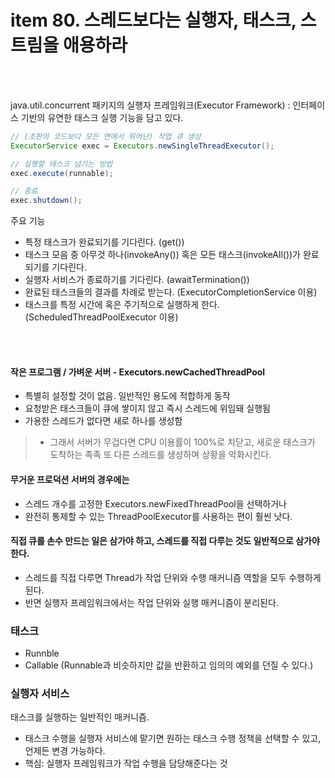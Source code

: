 # item 80. 스레드보다는 실행자, 태스크, 스트림을 애용하라

<br><br>

java.util.concurrent 패키지의 실행자 프레임워크(Executor Framework)
: 인터페이스 기반의 유연한 태스크 실행 기능을 담고 있다.

``` java
// (초판의 코드보다 모든 면에서 뛰어난) 작업 큐 생성
ExecutorService exec = Executors.newSingleThreadExecutor();

// 실행할 태스크 넘기는 방법
exec.execute(runnable);

// 종료
exec.shutdown();
```

주요 기능

* 특정 태스크가 완료되기를 기다린다. (get())
* 태스크 모음 중 아무것 하나(invokeAny()) 혹은 모든 태스크(invokeAll())가 완료되기를 기다린다.
* 실행자 서비스가 종료하기를 기다린다. (awaitTermination())
* 완료된 태스크들의 결과를 차례로 받는다. (ExecutorCompletionService 이용)
* 태스크를 특정 시간에 혹은 주기적으로 실행하게 한다. (ScheduledThreadPoolExecutor 이용)

<br><br>

#### 작은 프로그램 / 가벼운 서버 - Executors.newCachedThreadPool
* 특별히 설정할 것이 없음. 일반적인 용도에 적합하게 동작
* 요청받은 태스크들이 큐에 쌓이지 않고 즉시 스레드에 위임돼 실행됨
* 가용한 스레드가 없다면 새로 하나를 생성함
> * 그래서 서버가 무겁다면 CPU 이용률이 100%로 치닫고, 새로운 태스크가 도착하는 족족 또 다른 스레드를 생성하며 상황을 악화시킨다.


#### 무거운 프로덕션 서버의 경우에는 
* 스레드 개수를 고정한 Executors.newFixedThreadPool을 선택하거나
* 완전히 통제할 수 있는 ThreadPoolExecutor를 사용하는 편이 훨씬 낫다.


#### 직접 큐를 손수 만드는 일은 삼가야 하고, 스레드를 직접 다루는 것도 일반적으로 삼가야 한다.
* 스레드를 직접 다루면 Thread가 작업 단위와 수행 매커니즘 역할을 모두 수행하게 된다.
* 반면 실행자 프레임워크에서는 작업 단위와 실행 매커니즘이 분리된다.


### 태스크
* Runnble
* Callable (Runnable과 비슷하지만 값을 반환하고 임의의 예외를 던질 수 있다.)

### 실행자 서비스
태스크를 실행하는 일반적인 매커니즘.
* 태스크 수행을 실행자 서비스에 맡기면 원하는 태스크 수행 정책을 선택할 수 있고, 언제든 변경 가능하다.
* 핵심: 실행자 프레임워크가 작업 수행을 담당해준다는 것


